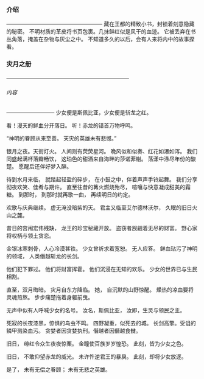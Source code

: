### 介绍
——————————————————
藏在王都的精致小书，封锁着刻意隐藏的秘密。
不明材质的革皮将书页包裹。几抹鲜红似是风干的血迹。
它被丢弃在书丛角落，掩盖在杂物与灰尘之中。
不知道多久的以后，会有人来将内中的故事探看。
### 灾月之册
———————————————————————
###### 内容
—————————
少女便是斯佩比亚，少女便是斩龙之红。

看！漫天的鲜血分开落日。
听！赤龙的错首万物呼鸣。

“神明的眷顾从来至善。
天灾的英雄未有悲憾。”

银月之夜。天街灯火。
人间则有荧荧星河。
晚风似和似奏、红花如瀑如泻。
我们同盛起满杯落瓣畅饮，
这珀色的甜酒来自海畔的莎诺菲榭。
荡漾中涤尽年份的酸楚。
愿醒后还伴好梦入醉。

待到水月来临，
就踏起轻盈的碎步，
在小鼓之中，伴着声声手铃起舞。
我们分享彻夜欢笑、佳肴与期许。
直至往昔的篝火燃烧殆尽，
喧嚷与快意凝成甜美的霜糖。
到那时，
到那时就再歌一曲，
再续明日的约定。

欢歌与庆典继续。
虚无淹没暗紫的天。
君主又临至艾尔德林沃尔，
久眠的旧日火山之麓。

昔日的宫闱宏伟残缺，
龙王的珍宝秘藏开放。
盗窃者觊觎着无尽的财富。
野心家将权柄与领土贪恋。

金银冰寒刺骨，人心冷漠甚铁。
少女曾祈求着宽恕。
无人应答。
鲜血玷污了神明的领域，
人类僭越斩龙的长剑。

他们犯下罪过。
他们将财富挥霍。
他们沉浸在无知的欢乐。
少女的世界已与生民相割。

直至，双月晦暗。
灾月自东方降临。
她，
自沉默的山野惊醒。
燥热的凉血要将灵魂煎熬。
步步痛楚拖着身躯前曳。

无声中似有人呼喊少女的名号。
汝名，斯佩比亚，
汝即，生灵与领民之主。

死寂的长夜漆黑，惊惧的鸟虫不鸣。
四野凝重，似死去的城。
长剑高擎。受诅的鳞甲溅染血污。
贪婪者因贪婪执刑。僭越者因僭越食雠。

旧日，
绯红令众生夜夜惊栗。
金瞳使百族岁岁惶恐。
此刻，皆为少女之色。

旧日，
不敢仰望赤龙的威光。
未许忤逆君王的暴戾。
此刻，却将少女放逐。

是了，
未有无偿之眷顾；
未有无悲之英雄。






